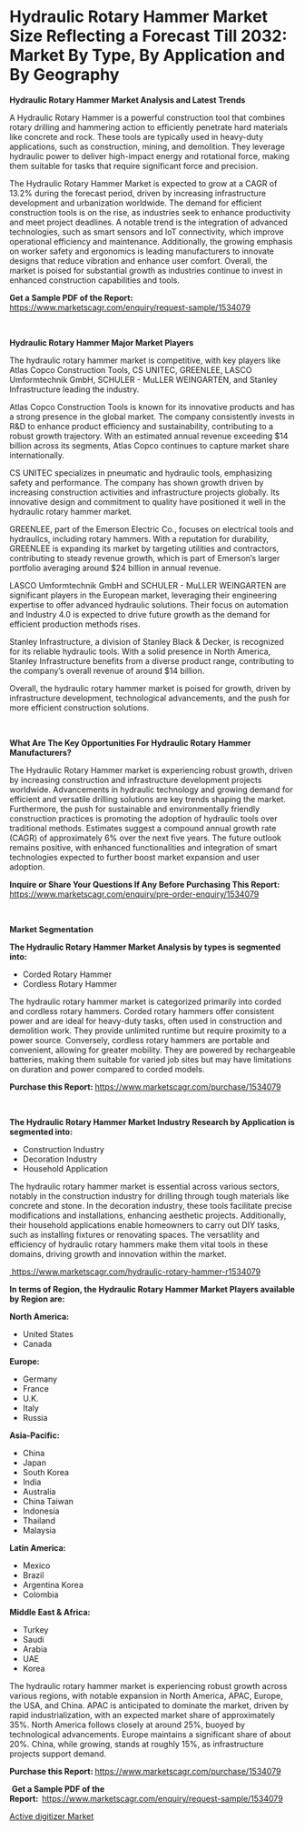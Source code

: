 <p><h1>Hydraulic Rotary Hammer Market Size Reflecting a Forecast Till 2032: Market By Type, By Application and By Geography</h1></p><p><strong>Hydraulic Rotary Hammer Market Analysis and Latest Trends</strong></p>
<p><p>A Hydraulic Rotary Hammer is a powerful construction tool that combines rotary drilling and hammering action to efficiently penetrate hard materials like concrete and rock. These tools are typically used in heavy-duty applications, such as construction, mining, and demolition. They leverage hydraulic power to deliver high-impact energy and rotational force, making them suitable for tasks that require significant force and precision.</p><p>The Hydraulic Rotary Hammer Market is expected to grow at a CAGR of 13.2% during the forecast period, driven by increasing infrastructure development and urbanization worldwide. The demand for efficient construction tools is on the rise, as industries seek to enhance productivity and meet project deadlines. A notable trend is the integration of advanced technologies, such as smart sensors and IoT connectivity, which improve operational efficiency and maintenance. Additionally, the growing emphasis on worker safety and ergonomics is leading manufacturers to innovate designs that reduce vibration and enhance user comfort. Overall, the market is poised for substantial growth as industries continue to invest in enhanced construction capabilities and tools.</p></p>
<p><strong>Get a Sample PDF of the Report:&nbsp;</strong> <a href="https://www.marketscagr.com/enquiry/request-sample/1534079?utm_campaign=3127&utm_medium=2&utm_source=Github&utm_content=ia&utm_term=08042025&utm_id=hydraulic-rotary-hammer">https://www.marketscagr.com/enquiry/request-sample/1534079</a></p>
<p>&nbsp;</p>
<p><strong>Hydraulic Rotary Hammer Major Market Players</strong></p>
<p><p>The hydraulic rotary hammer market is competitive, with key players like Atlas Copco Construction Tools, CS UNITEC, GREENLEE, LASCO Umformtechnik GmbH, SCHULER - MuLLER WEINGARTEN, and Stanley Infrastructure leading the industry. </p><p>Atlas Copco Construction Tools is known for its innovative products and has a strong presence in the global market. The company consistently invests in R&D to enhance product efficiency and sustainability, contributing to a robust growth trajectory. With an estimated annual revenue exceeding $14 billion across its segments, Atlas Copco continues to capture market share internationally.</p><p>CS UNITEC specializes in pneumatic and hydraulic tools, emphasizing safety and performance. The company has shown growth driven by increasing construction activities and infrastructure projects globally. Its innovative design and commitment to quality have positioned it well in the hydraulic rotary hammer market.</p><p>GREENLEE, part of the Emerson Electric Co., focuses on electrical tools and hydraulics, including rotary hammers. With a reputation for durability, GREENLEE is expanding its market by targeting utilities and contractors, contributing to steady revenue growth, which is part of Emerson’s larger portfolio averaging around $24 billion in annual revenue.</p><p>LASCO Umformtechnik GmbH and SCHULER - MuLLER WEINGARTEN are significant players in the European market, leveraging their engineering expertise to offer advanced hydraulic solutions. Their focus on automation and Industry 4.0 is expected to drive future growth as the demand for efficient production methods rises.</p><p>Stanley Infrastructure, a division of Stanley Black & Decker, is recognized for its reliable hydraulic tools. With a solid presence in North America, Stanley Infrastructure benefits from a diverse product range, contributing to the company’s overall revenue of around $14 billion.</p><p>Overall, the hydraulic rotary hammer market is poised for growth, driven by infrastructure development, technological advancements, and the push for more efficient construction solutions.</p></p>
<p>&nbsp;</p>
<p><strong>What Are The Key Opportunities For Hydraulic Rotary Hammer Manufacturers?</strong></p>
<p><p>The Hydraulic Rotary Hammer market is experiencing robust growth, driven by increasing construction and infrastructure development projects worldwide. Advancements in hydraulic technology and growing demand for efficient and versatile drilling solutions are key trends shaping the market. Furthermore, the push for sustainable and environmentally friendly construction practices is promoting the adoption of hydraulic tools over traditional methods. Estimates suggest a compound annual growth rate (CAGR) of approximately 6% over the next five years. The future outlook remains positive, with enhanced functionalities and integration of smart technologies expected to further boost market expansion and user adoption.</p></p>
<p><strong>Inquire or Share Your Questions If Any Before Purchasing This Report:</strong> <a href="https://www.marketscagr.com/enquiry/pre-order-enquiry/1534079?utm_campaign=3127&utm_medium=2&utm_source=Github&utm_content=ia&utm_term=08042025&utm_id=hydraulic-rotary-hammer">https://www.marketscagr.com/enquiry/pre-order-enquiry/1534079</a></p>
<p>&nbsp;</p>
<p><strong>Market Segmentation</strong></p>
<p><strong>The Hydraulic Rotary Hammer Market Analysis by types is segmented into:</strong></p>
<p><ul><li>Corded Rotary Hammer</li><li>Cordless Rotary Hammer</li></ul></p>
<p><p>The hydraulic rotary hammer market is categorized primarily into corded and cordless rotary hammers. Corded rotary hammers offer consistent power and are ideal for heavy-duty tasks, often used in construction and demolition work. They provide unlimited runtime but require proximity to a power source. Conversely, cordless rotary hammers are portable and convenient, allowing for greater mobility. They are powered by rechargeable batteries, making them suitable for varied job sites but may have limitations on duration and power compared to corded models.</p></p>
<p><strong>Purchase this Report:&nbsp;</strong><a href="https://www.marketscagr.com/purchase/1534079?utm_campaign=3127&utm_medium=2&utm_source=Github&utm_content=ia&utm_term=08042025&utm_id=hydraulic-rotary-hammer">https://www.marketscagr.com/purchase/1534079</a></p>
<p>&nbsp;</p>
<p><strong>The Hydraulic Rotary Hammer Market Industry Research by Application is segmented into:</strong></p>
<p><ul><li>Construction Industry</li><li>Decoration Industry</li><li>Household Application</li></ul></p>
<p><p>The hydraulic rotary hammer market is essential across various sectors, notably in the construction industry for drilling through tough materials like concrete and stone. In the decoration industry, these tools facilitate precise modifications and installations, enhancing aesthetic projects. Additionally, their household applications enable homeowners to carry out DIY tasks, such as installing fixtures or renovating spaces. The versatility and efficiency of hydraulic rotary hammers make them vital tools in these domains, driving growth and innovation within the market.</p></p>
<p><a href="https://www.marketscagr.com/hydraulic-rotary-hammer-r1534079?utm_campaign=3127&utm_medium=2&utm_source=Github&utm_content=ia&utm_term=08042025&utm_id=hydraulic-rotary-hammer">&nbsp;https://www.marketscagr.com/hydraulic-rotary-hammer-r1534079</a></p>
<p><strong>In terms of Region, the Hydraulic Rotary Hammer Market Players available by Region are:</strong></p>
<p>
    <p> <strong> North America: </strong>
        <ul>
            <li>United States</li>
            <li>Canada</li>
        </ul>
        </p> 
    <p> <strong> Europe: </strong>
        <ul>
            <li>Germany</li>
            <li>France</li>
            <li>U.K.</li>
            <li>Italy</li>
            <li>Russia</li>
        </ul>
        </p> 
    <p> <strong> Asia-Pacific: </strong>
        <ul>
            <li>China</li>
            <li>Japan</li>
            <li>South Korea</li>
            <li>India</li>
            <li>Australia</li>
            <li>China Taiwan</li>
            <li>Indonesia</li>
            <li>Thailand</li>
            <li>Malaysia</li>
        </ul>
        </p> 
    <p> <strong> Latin America: </strong>
        <ul>
            <li>Mexico</li>
            <li>Brazil</li>
            <li>Argentina Korea</li>
            <li>Colombia</li>
        </ul>
        </p> 
    <p> <strong> Middle East & Africa: </strong>
        <ul>
            <li>Turkey</li>
            <li>Saudi</li>
            <li>Arabia</li>
            <li>UAE</li>
            <li>Korea</li>
        </ul>
    </p>
    </p>
<p><p>The hydraulic rotary hammer market is experiencing robust growth across various regions, with notable expansion in North America, APAC, Europe, the USA, and China. APAC is anticipated to dominate the market, driven by rapid industrialization, with an expected market share of approximately 35%. North America follows closely at around 25%, buoyed by technological advancements. Europe maintains a significant share of about 20%. China, while growing, stands at roughly 15%, as infrastructure projects support demand.</p></p>
<p><strong>Purchase this Report: </strong><a href="https://www.marketscagr.com/purchase/1534079?utm_campaign=3127&utm_medium=2&utm_source=Github&utm_content=ia&utm_term=08042025&utm_id=hydraulic-rotary-hammer">https://www.marketscagr.com/purchase/1534079</a></p>
<p>&nbsp;<strong>Get a Sample PDF of the Report:&nbsp;&nbsp;</strong><a href="https://www.marketscagr.com/enquiry/request-sample/1534079?utm_campaign=3127&utm_medium=2&utm_source=Github&utm_content=ia&utm_term=08042025&utm_id=hydraulic-rotary-hammer">https://www.marketscagr.com/enquiry/request-sample/1534079</a></p>
<p><strong></strong></p>
<p><p><a href="https://github.com/irisadoranrx/Market-Research-Report-List-1/blob/main/active-digitizer-market.md?utm_campaign=3127&utm_medium=2&utm_source=Github&utm_content=ia&utm_term=08042025&utm_id=hydraulic-rotary-hammer">Active digitizer Market</a></p></p>